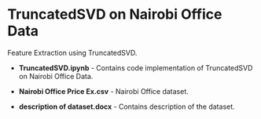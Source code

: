 # TruncatedSVD on Nairobi Office Data
Feature Extraction using TruncatedSVD.

- **TruncatedSVD.ipynb** - Contains code implementation of TruncatedSVD on Nairobi Office Data.

- **Nairobi Office Price Ex.csv** - Nairobi Office dataset.

- **description of dataset.docx** - Contains description of the dataset.